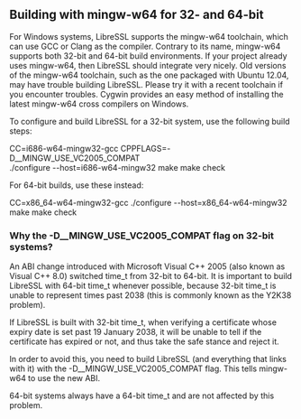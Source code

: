 ## Building with mingw-w64 for 32- and 64-bit

For Windows systems, LibreSSL supports the mingw-w64 toolchain, which can use
GCC or Clang as the compiler. Contrary to its name, mingw-w64 supports both
32-bit and 64-bit build environments. If your project already uses mingw-w64,
then LibreSSL should integrate very nicely. Old versions of the mingw-w64
toolchain, such as the one packaged with Ubuntu 12.04, may have trouble
building LibreSSL. Please try it with a recent toolchain if you encounter
troubles. Cygwin provides an easy method of installing the latest mingw-w64
cross compilers on Windows.

To configure and build LibreSSL for a 32-bit system, use the following
build steps:

 CC=i686-w64-mingw32-gcc CPPFLAGS=-D__MINGW_USE_VC2005_COMPAT \
 ./configure --host=i686-w64-mingw32
 make
 make check

For 64-bit builds, use these instead:

 CC=x86_64-w64-mingw32-gcc ./configure --host=x86_64-w64-mingw32
 make
 make check

### Why the -D__MINGW_USE_VC2005_COMPAT flag on 32-bit systems?

An ABI change introduced with Microsoft Visual C++ 2005 (also known as
Visual C++ 8.0) switched time_t from 32-bit to 64-bit. It is important to
build LibreSSL with 64-bit time_t whenever possible, because 32-bit time_t
is unable to represent times past 2038 (this is commonly known as the
Y2K38 problem).

If LibreSSL is built with 32-bit time_t, when verifying a certificate whose
expiry date is set past 19 January 2038, it will be unable to tell if the
certificate has expired or not, and thus take the safe stance and reject it.

In order to avoid this, you need to build LibreSSL (and everything that links
with it) with the -D__MINGW_USE_VC2005_COMPAT flag. This tells mingw-w64 to
use the new ABI.

64-bit systems always have a 64-bit time_t and are not affected by this
problem.
